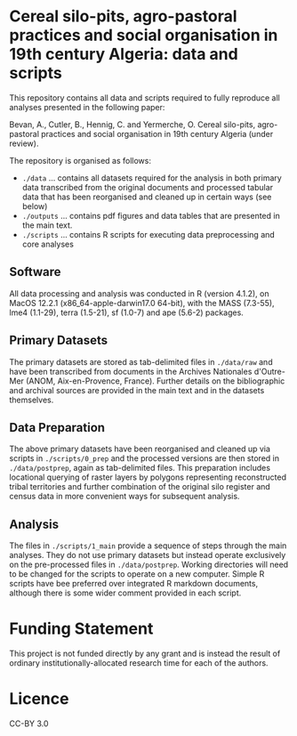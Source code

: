 # Cereal silo-pits, agro-pastoral practices and social organisation in 19th century Algeria: data and scripts

This repository contains all data and scripts required to fully reproduce all analyses presented in the following paper: 

Bevan, A., Cutler, B., Hennig, C. and Yermerche, O.  Cereal silo-pits, agro-pastoral practices and social organisation in 19th century Algeria (under review). 

The repository is organised as follows:
  - `./data` ... contains all datasets required for the analysis in both primary data  transcribed from the original documents and processed tabular data that has been reorganised and cleaned up in certain ways (see below)
  - `./outputs` ... contains pdf figures and data tables that are presented in the main text.
  -  `./scripts` ... contains R scripts for executing data preprocessing and core analyses

## Software
All data processing and analysis was conducted in R (version 4.1.2), on MacOS 12.2.1 (x86_64-apple-darwin17.0 64-bit), with the MASS (7.3-55), lme4 (1.1-29), terra (1.5-21), sf (1.0-7) and ape (5.6-2) packages.  
  
## Primary Datasets
The primary datasets are stored as tab-delimited files in `./data/raw` and have been transcribed from documents in the Archives Nationales d'Outre-Mer (ANOM, Aix-en-Provence, France). Further details on the bibliographic and archival sources are provided in the main text and in the datasets themselves.

## Data Preparation
The above primary datasets have been reorganised and cleaned up via scripts in  `./scripts/0_prep` and the processed versions are then stored in `./data/postprep`, again as tab-delimited files. This preparation includes locational querying of raster layers by polygons representing reconstructed tribal territories and further combination of the original silo register and census data in more convenient ways for subsequent analysis.

## Analysis
The files  in `./scripts/1_main` provide a sequence of steps through the main analyses. They do not use primary datasets but instead operate exclusively on the pre-processed files in `./data/postprep`.  Working directories will need to be changed for the scripts to operate on a new computer. Simple R scripts have bee preferred over integrated R markdown documents, although there is some wider comment provided in each script.

# Funding Statement
This project is not funded directly by any grant and is instead the result of ordinary institutionally-allocated research time for each of the authors.

# Licence
CC-BY 3.0
